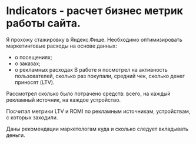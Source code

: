 # Indicators - расчет бизнес метрик работы сайта.

Я прохожу стажировку в Яндекс.Фише. Необходимо оптимизировать маркетинговые расходы на основе данных:
- о посещениях;
- о заказах;
- о рекламных расходах
В работе я посмотрел на активность пользователей, сколько раз покупали, средний чек, сколько денег приносят (LTV).

Рассмотрел сколько было потрачено средств: всего, на каждый рекламный источник, на каждое устройство.

Посчитал метрики LTV и ROMI по рекламным источникам, устройствам, с которых заходили.

Даны рекомендации маркетологам куда и сколько следует вкладывать деньги.
